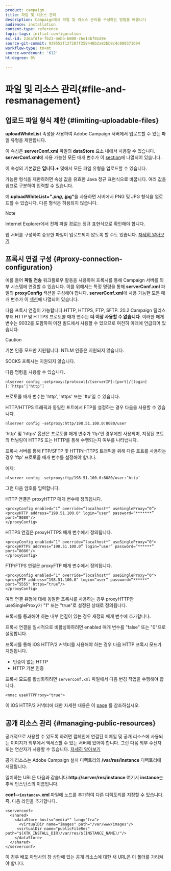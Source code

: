 ```yaml
---
product: campaign
title: 파일 및 리소스 관리
description: Campaign에서 파일 및 리소스 관리를 구성하는 방법을 배웁니다
audience: installation
content-type: reference
topic-tags: initial-configuration
exl-id: 236afdfe-fb23-4ebb-b000-76e14bf01d9e
source-git-commit: 939552f127207f258448b2a82bb8c4c000371694
workflow-type: tm+mt
source-wordcount: '612'
ht-degree: 0%

---
```


# 파일 및 리소스 관리{#file-and-resmanagement}

## 업로드 파일 형식 제한 {#limiting-uploadable-files}

**uploadWhiteList** 속성을 사용하여 Adobe Campaign 서버에서 업로드할 수 있는 파일 유형을 제한합니다.

이 속성은 **serverConf.xml** 파일의 **dataStore** 요소 내에서 사용할 수 있습니다. **serverConf.xml**&#x200B;에 사용 가능한 모든 매개 변수가 이 [section](../../installation/using/the-server-configuration-file.md)에 나열되어 있습니다.

이 속성의 기본값은 **입니다.+** 및에서 모든 파일 유형을 업로드할 수 있습니다.

가능한 형식을 제한하려면 속성 값을 유효한 Java 정규 표현식으로 바꿉니다. 여러 값을 쉼표로 구분하여 입력할 수 있습니다.

예:**uploadWhiteList=&quot;*.png,*.jpg&quot;**&#x200B;을 사용하면 서버에서 PNG 및 JPG 형식을 업로드할 수 있습니다. 다른 형식은 허용되지 않습니다.

>[!NOTE]
>
>Internet Explorer에서 전체 파일 경로는 정규 표현식으로 확인해야 합니다.

웹 서버를 구성하여 중요한 파일이 업로드되지 않도록 할 수도 있습니다. [자세히 알아보기](web-server-configuration.md)

## 프록시 연결 구성 {#proxy-connection-configuration}

예를 들어 **파일 전송** 워크플로우 활동을 사용하여 프록시를 통해 Campaign 서버를 외부 시스템에 연결할 수 있습니다. 이를 위해서는 특정 명령을 통해 **serverConf.xml** 파일의 **proxyConfig** 섹션을 구성해야 합니다. **serverConf.xml**&#x200B;에 사용 가능한 모든 매개 변수가 이 [섹션](../../installation/using/the-server-configuration-file.md)에 나열되어 있습니다.

다음 프록시 연결이 가능합니다.HTTP, HTTPS, FTP, SFTP. 20.2 Campaign 릴리스부터 HTTP 및 HTTPS 프로토콜 매개 변수는 **더 이상 사용할 수 없습니다**. 이러한 매개 변수는 9032를 포함하여 이전 빌드에서 사용할 수 있으므로 여전히 아래에 언급되어 있습니다.

>[!CAUTION]
>
>기본 인증 모드만 지원됩니다. NTLM 인증은 지원되지 않습니다.
>
>SOCKS 프록시는 지원되지 않습니다.


다음 명령을 사용할 수 있습니다.

```
nlserver config -setproxy:[protocol]/[serverIP]:[port]/[login][:‘https’|'http’]
```

프로토콜 매개 변수는 &#39;http&#39;, &#39;https&#39; 또는 &#39;ftp&#39;일 수 있습니다.

HTTP/HTTPS 트래픽과 동일한 포트에서 FTP를 설정하는 경우 다음을 사용할 수 있습니다.

```
nlserver config -setproxy:http/198.51.100.0:8080/user
```

&#39;http&#39; 및 &#39;https&#39; 옵션은 프로토콜 매개 변수가 &#39;ftp&#39;인 경우에만 사용되며, 지정된 포트의 터널링이 HTTPS 또는 HTTP를 통해 수행되는지 여부를 나타냅니다.

프록시 서버를 통해 FTP/SFTP 및 HTTP/HTTPS 트래픽을 위해 다른 포트를 사용하는 경우 &#39;ftp&#39; 프로토콜 매개 변수를 설정해야 합니다.


예제:

```
nlserver config -setproxy:ftp/198.51.100.0:8080/user:’http’
```

그런 다음 암호를 입력합니다.

HTTP 연결은 proxyHTTP 매개 변수에 정의됩니다.

```
<proxyConfig enabled=“1” override=“localhost*” useSingleProxy=“0”>
<proxyHTTP address=“198.51.100.0" login=“user” password=“*******” port=“8080”/>
</proxyConfig>
```

HTTPS 연결은 proxyHTTPS 매개 변수에서 정의됩니다.

```
<proxyConfig enabled=“1" override=“localhost*” useSingleProxy=“0">
<proxyHTTPS address=“198.51.100.0” login=“user” password=“******” port=“8080"/>
</proxyConfig>
```

FTP/FTPS 연결은 proxyFTP 매개 변수에서 정의됩니다.

```
<proxyConfig enabled=“1" override=“localhost*” useSingleProxy=“0">
<proxyFTP address=“198.51.100.0” login=“user” password=“******” port=“5555" https=”true”/>
</proxyConfig>
```

여러 연결 유형에 대해 동일한 프록시를 사용하는 경우 proxyHTTP만 useSingleProxy가 &quot;1&quot; 또는 &quot;true&quot;로 설정된 상태로 정의됩니다.

프록시를 통과해야 하는 내부 연결이 있는 경우 재정의 매개 변수에 추가합니다.

프록시 연결을 일시적으로 비활성화하려면 enabled 매개 변수를 &quot;false&quot; 또는 &quot;0&quot;으로 설정합니다.

프록시를 통해 iOS HTTP/2 커넥터를 사용해야 하는 경우 다음 HTTP 프록시 모드가 지원됩니다.

* 인증이 없는 HTTP
* HTTP 기본 인증

프록시 모드를 활성화하려면 `serverconf.xml` 파일에서 다음 변경 작업을 수행해야 합니다.

```
<nmac useHTTPProxy="true">
```

이 iOS HTTP/2 커넥터에 대한 자세한 내용은 이 [page](../../delivery/using/about-mobile-app-channel.md) 를 참조하십시오.

## 공개 리소스 관리 {#managing-public-resources}

공개적으로 사용할 수 있도록 하려면 캠페인에 연결된 이메일 및 공개 리소스에 사용되는 이미지가 외부에서 액세스할 수 있는 서버에 있어야 합니다. 그런 다음 외부 수신자 또는 연산자가 사용할 수 있습니다. [자세히 알아보기](../../installation/using/deploying-an-instance.md#managing-public-resources)

공개 리소스는 Adobe Campaign 설치 디렉토리의 **/var/res/instance** 디렉토리에 저장됩니다.

일치하는 URL은 다음과 같습니다.**http://server/res/instance** 여기서 **instance**&#x200B;는 추적 인스턴스의 이름입니다.

**conf-`<instance>`.xml** 파일에 노드를 추가하여 다른 디렉토리를 지정할 수 있습니다. 즉, 다음 라인을 추가합니다.

```
<serverconf>
  <shared>
    <dataStore hosts="media*" lang="fra">
      <virtualDir name="images" path="/var/www/images"/>
     <virtualDir name="publicFileRes" path="$(XTK_INSTALL_DIR)/var/res/$(INSTANCE_NAME)/"/>
    </dataStore>
  </shared>
</serverconf>
```

이 경우 배포 마법사의 창 상단에 있는 공개 리소스에 대한 새 URL은 이 폴더를 가리켜야 합니다.
